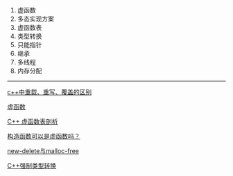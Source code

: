 
1. 虚函数
2. 多态实现方案
3. 虚函数表
4. 类型转换
5. 只能指针
6. 继承
7. 多线程
8. 内存分配

-----

[c++中重载、重写、覆盖的区别](https://www.cnblogs.com/huolong-blog/p/7588422.html)

[虚函数](https://blog.csdn.net/weixin_52967653/article/details/124729546)

[C++ 虚函数表剖析](https://zhuanlan.zhihu.com/p/75172640)

[构造函数可以是虚函数吗？](https://blog.csdn.net/m0_46657980/article/details/117535442)

[new-delete与malloc-free](https://blog.csdn.net/weixin_46065476/article/details/124609924)

[C++强制类型转换](https://www.cnblogs.com/qinguoyi/p/10303912.html)
